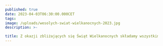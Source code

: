 ```yaml
---
published: true
date: 2023-04-03T06:30:00.000CET
tags:
image: /uploads/wesolych-swiat-wielkanocnych-2023.jpg
description: >-

title: Z okazji zbliżających się Świąt Wielkanocnych składamy wszystkim serdeczne życzenia
---
```


